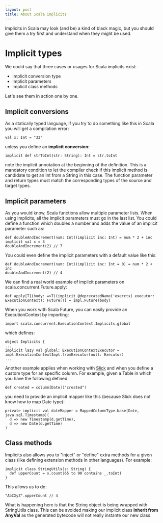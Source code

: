 ```yaml
---
layout: post
title: About Scala implicits
---
```


Implicits in Scala may look (and be) a kind of black magic, but you should give them a try first and understand when they might be used.

# Implicit types

We could say that three cases or usages for Scala implicits exist:
- Implicit conversion type
- Implicit parameters
- Implicit class methods

Let's see them in action one by one.

## Implicit conversions

As a statically typed language, if you try to do something like this in Scala you will get a compilation error:
```
val x: Int = "33"
```

unless you define an **implicit conversion**:
```
implicit def strToInt(str: String): Int = str.toInt
```

note the implicit annotation at the beginning of the definition. This is a mandatory condition to let the compiler check if this implicit method is candidate to get an Int from a String in this case. The function parameter and return types must match the corresponding types of the source and target types.

## Implicit parameters

As you would know, Scala functions allow multiple parameter lists. When using implicits, all the implicit parameters must go in the last list. You could define a function which doubles a number and adds the value of an implicit parameter such as:

```
def doubleAndIncrement(num: Int)(implicit inc: Int) = num * 2 + inc
implicit val x = 3
doubleAndIncrement(2) // 7
```

You could even define the implicit parameters with a default value like this:

```
def doubleAndIncrement(num: Int)(implicit inc: Int = 0) = num * 2 + inc
doubleAndIncrement(2) // 4
```

We can find a real world example of implicit parameters on scala.concurrent.Future.apply:

```
def apply[T](body: =>T)(implicit @deprecatedName('execctx) executor: ExecutionContext): Future[T] = impl.Future(body)
```

When you work with Scala Future, you can easily provide an ExecutionContext by importing:

```
import scala.concurrent.ExecutionContext.Implicits.global
```

which defines:

```
object Implicits {
...
implicit lazy val global: ExecutionContextExecutor = impl.ExecutionContextImpl.fromExecutor(null: Executor)
...
```

Another example applies when working with [Slick](http://slick.lightbend.com/) and when you define a custom type for an specific column. For example, given a Table in which you have the following defined:

```
def created = column[Date]("created")
```

you need to provide an implicit mapper like this (because Slick does not know how to map Date type):

```
private implicit val dateMapper = MappedColumnType.base[Date, java.sql.Timestamp](
  d => new Timestamp(d.getTime),
  d => new Date(d.getTime)
)
```

## Class methods

Implicits also allows you to "inject" or "define" extra methods for a given class (like defining extension methods in other languages). For example:

```
implicit class StringUtils(s: String) {
  def upperCount = s.count(65 to 90 contains _.toInt)
}
```

This allows us to do:
```
"AbCXyZ".upperCount // 4
```

What is happening here is that the String object is being wrapped with StringUtils class. This can be avoided making our implicit class **inherit from AnyVal** as the generated bytecode will not really instante our new class.
